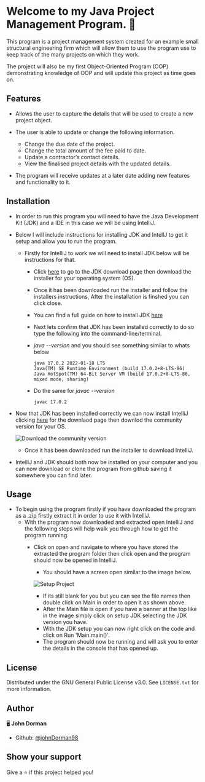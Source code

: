 # Welcome to my Java Project Management Program. 👋

 This program is a project management system created for an example small structural engineering firm which will allow them to use the program use to keep track of the many projects on which they work.
  
 The project will also be my first Object-Oriented Program (OOP) demonstrating knowledge of OOP and will update this project as time goes on.
  
## Features
 
 * Allows the user to capture the details that will be used to create a new project object.
 * The user is able to update or change the following information.
   * Change the due date of the project.
   * Change the total amount of the fee paid to date.
   * Update a contractor’s contact details.
   * View the finalised project details with the updated details.

 * The program will receive updates at a later date adding new features and functionality to it.

## Installation

 * In order to run this program you will need to have the Java Development Kit (JDK) and a IDE in this case we will be using IntelliJ.
 * Below I will include instructions for installing JDK and IntellJ to get it setup and allow you to run the program.
   * Firstly for IntelliJ to work we will need to install JDK below will be instructions for that.
     * Click [here](https://www.oracle.com/java/technologies/downloads/) to go to the JDK download page then download the installer for your operating system (OS).
     * Once it has been downloaded run the installer and follow the installers instructions, After the installation is finshed you can click close.
     * You can find a full guide on how to install JDK [here](https://docs.oracle.com/en/java/javase/17/install/overview-jdk-installation.html#GUID-8677A77F-231A-40F7-98B9-1FD0B48C346A__INSTALLINGTHEJDKANDJREONMICROSOFTWI-E04E8B17)
     * Next lets confirm that JDK has been installed correctly to do so type the following into the command-line/terminal.
     * *java --version* and you should see something similar to whats below
     
       ```
       java 17.0.2 2022-01-18 LTS
       Java(TM) SE Runtime Environment (build 17.0.2+8-LTS-86)
       Java HotSpot(TM) 64-Bit Server VM (build 17.0.2+8-LTS-86, mixed mode, sharing)
       ```
     * Do the same for *javac --version*
     
       ```
       javac 17.0.2
       ```
       
  * Now that JDK has been installed correctly we can now install IntelliJ clicking [here](https://www.jetbrains.com/idea/download/?fromIDE=#section=windows) for the downlaod page then downlod the community version for your OS.
  
    ![Download the community version](https://user-images.githubusercontent.com/98963869/152643639-396bad1c-0995-43c9-98e0-45c2363f30b7.png)
    
    * Once it has been downloaded run the installer to download IntelliJ.
  
  * IntelliJ and JDK should both now be installed on your computer and you can now download or clone the program from github saving it somewhere you can find later.
    
## Usage

 * To begin using the program firstly if you have downloaded the program as a .zip firstly extract it in order to use it with IntelliJ.
   * With the program now downloaded and extracted open IntelliJ and the following steps will help walk you through how to get the program running.
     * Click on open and navigate to where you have stored the extracted the program folder then click open and the program should now be opened in IntelliJ.
       * You should have a screen open similar to the image below.
       
       ![Setup Project](https://user-images.githubusercontent.com/98963869/152644616-93d8a269-073b-4b02-aed0-f060bf051b19.png)
       
       * If its still blank for you but you can see the file names then double click on Main in order to open it as shown above.
       * After the Main file is open if you have a banner at the top like in the image simply click on setup JDK selecting the JDK version you have.
       * With the JDK setup you can now right click on the code and click on Run 'Main.main()'.
       * The program should now be running and will ask you to enter the details in the console that has opened up.

       
     

## License

Distributed under the GNU General Public License v3.0. See `LICENSE.txt` for more information.

## Author

🖥️ **John Dorman**

* Github: [@johnDorman98](https://github.com/johnDorman98)

## Show your support

Give a ⭐️ if this project helped you!
